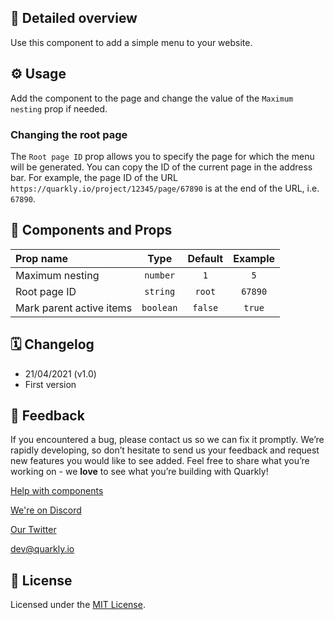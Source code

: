 ## 📖 Detailed overview

Use this component to add a simple menu to your website.

## ⚙️ Usage

Add the component to the page and change the value of the `Maximum nesting` prop if needed.

### Changing the root page

The `Root page ID` prop allows you to specify the page for which the menu will be generated. You can copy the ID of the current page in the address bar. For example, the page ID of the URL `https://quarkly.io/project/12345/page/67890` is at the end of the URL, i.e. `67890`.

## 🧩 Components and Props

| Prop name                |   Type    | Default | Example |
| :----------------------- | :-------: | :-----: | :-----: |
| Maximum nesting          | `number`  |   `1`   |   `5`   |
| Root page ID             | `string`  | `root`  | `67890` |
| Mark parent active items | `boolean` | `false` | `true`  |

## 🗓 Changelog

-   21/04/2021 (v1.0)
-   First version

## 📮 Feedback

If you encountered a bug, please contact us so we can fix it promptly. We’re rapidly developing, so don’t hesitate to send us your feedback and request new features you would like to see added. Feel free to share what you’re working on - we **love** to see what you’re building with Quarkly!

[Help with components](https://community.quarkly.io/c/requests/11)

[We're on Discord](https://discord.gg/SuF9vCMJGW)

[Our Twitter](https://twitter.com/quarklyapp)

[dev@quarkly.io](mailto:dev@quarkly.io)

## 📝 License

Licensed under the [MIT License](./LICENSE).
